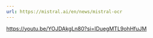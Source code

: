 ```yaml
---
url: https://mistral.ai/en/news/mistral-ocr
---
```


https://youtu.be/YOJDAkgLn80?si=IDuegMTL9ohHfuJM